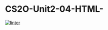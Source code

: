 # CS2O-Unit2-04-HTML-
 [![linter](https://github.com/NathanTempleton/ICS2O-Unit2-04-HTML-/workflows/linter/badge.svg)](https://github.com/marketplace/actions/super-linter)
